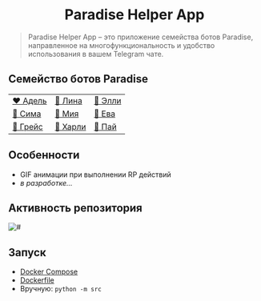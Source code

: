<h1 align="center">
Paradise Helper App
</h1>

> Paradise Helper App – это приложение семейства ботов Paradise, направленное на многофункциональность и удобство использования в вашем Telegram чате.

## Семейство ботов Paradise

||||
|-|-|-|
| [❤️ Адель](https://t.me/adel_helper_bot) | [🧡 Лина](https://t.me/lina_helper_bot) | [💛 Элли](https://t.me/elly_helper_bot) |
| [💚 Сима](https://t.me/sima_helper_bot) | [💙 Мия](https://t.me/miya_helper_bot) | [🤍 Ева](https://t.me/evva_helper_bot) |
| [🖤 Грейс](https://t.me/grace_helper_bot) | [💜 Харли](https://t.me/harly_helper_bot) | [🤎 Пай](https://t.me/payi_helper_bot) |

## Особенности
- GIF анимации при выполнении RP действий
- *в разработке...*

## Активность репозитория
![#](https://repobeats.axiom.co/api/embed/128cc275d536c82f0fd963cafff44b113cac5ba8.svg)

## Запуск

- [Docker Compose](https://github.com/Ne0shka/paradise-helper-app/blob/master/docker-compose.yml)
- [Dockerfile](https://github.com/Ne0shka/paradise-helper-app/blob/master/Dockerfile)
- Вручную: `python -m src`